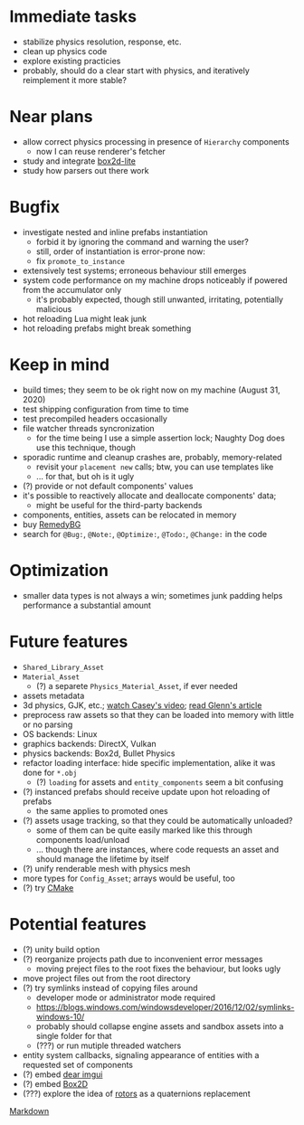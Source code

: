 # Immediate tasks
- stabilize physics resolution, response, etc.
- clean up physics code
- explore existing practicies
- probably, should do a clear start with physics, and iteratively reimplement it more stable?

# Near plans
- allow correct physics processing in presence of `Hierarchy` components
  - now I can reuse renderer's fetcher
- study and integrate [box2d-lite](https://github.com/erincatto/box2d-lite)
- study how parsers out there work

# Bugfix
- investigate nested and inline prefabs instantiation
  - forbid it by ignoring the command and warning the user?
  - still, order of instantiation is error-prone now:
  - fix `promote_to_instance`
- extensively test systems; erroneous behaviour still emerges
- system code performance on my machine drops noticeably if powered from the accumulator only
  - it's probably expected, though  still unwanted, irritating, potentially malicious
- hot reloading Lua might leak junk
- hot reloading prefabs might break something

# Keep in mind
- build times; they seem to be ok right now on my machine (August 31, 2020)
- test shipping configuration from time to time
- test precompiled headers occasionally
- file watcher threads syncronization
  - for the time being I use a simple assertion lock; Naughty Dog does use this technique, though
- sporadic runtime and cleanup crashes are, probably, memory-related
  - revisit your `placement new` calls; btw, you can use templates like
  - ...  for that, but oh is it ugly
- (?) provide or not default components' values
- it's possible to reactively allocate and deallocate components' data;
  - might be useful for the third-party backends
- components, entities, assets can be relocated in memory
- buy [RemedyBG](https://remedybg.itch.io/remedybg)
- search for `@Bug:`, `@Note:`, `@Optimize:`, `@Todo:`, `@Change:` in the code

# Optimization
- smaller data types is not always a win; sometimes junk padding helps performance a substantial amount

# Future features
- `Shared_Library_Asset`
- `Material_Asset`
  - (?) a separete `Physics_Material_Asset`, if ever needed
- assets metadata
- 3d physics, GJK, etc.; [watch Casey's video](https://youtu.be/Qupqu1xe7Io); [read Glenn's article](https://gafferongames.com/post/physics_in_3d/)
- preprocess raw assets so that they can be loaded into memory with little or no parsing
- OS backends: Linux
- graphics backends: DirectX, Vulkan
- physics backends: Box2d, Bullet Physics
- refactor loading interface: hide specific implementation, alike it was done for `*.obj`
  - (?) `loading` for assets and `entity_components` seem a bit confusing
- (?) instanced prefabs should receive update upon hot reloading of prefabs
  - the same applies to promoted ones
- (?) assets usage tracking, so that they could be automatically unloaded?
  - some of them can be quite easily marked like this through components load/unload
  - ... though there are instances, where code requests an asset and should manage the lifetime by itself
- (?) unify renderable mesh with physics mesh
- more types for `Config_Asset`; arrays would be useful, too
- (?) try [CMake](https://cmake.org/)

# Potential features
- (?) unity build option
- (?) reorganize projects path due to inconvenient error messages
  - moving preject files to the root fixes the behaviour, but looks ugly
- move project files out from the root directory
- (?) try symlinks instead of copying files around
  - developer mode or administrator mode required
  - https://blogs.windows.com/windowsdeveloper/2016/12/02/symlinks-windows-10/
  - probably should collapse engine assets and sandbox assets into a single folder for that
  - (???) or run mutiple threaded watchers
- entity system callbacks, signaling appearance of entities with a requested set of components
- (?) embed [dear imgui](https://github.com/ocornut/imgui)
- (?) embed [Box2D](https://github.com/erincatto/box2d)
- (???) explore the idea of [rotors](https://marctenbosch.com/quaternions/) as a quaternions replacement

[Markdown](https://www.markdownguide.org/basic-syntax/)
